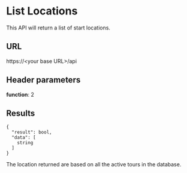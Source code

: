 # List Locations
This API will return a list of start locations.   


## URL
https://\<your base URL\>/api

## Header parameters
**function**: 2

## Results 
```
{
  "result": bool, 
  "data": [
    string
  ]
}
```

The location returned are based on all the active tours in the database.

